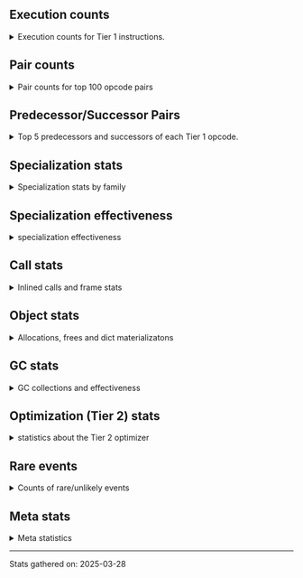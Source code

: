 ## Execution counts

<details>
<summary> Execution counts for Tier 1 instructions. </summary>


The "miss ratio" column shows the percentage of times the instruction
executed that it deoptimized. When this happens, the base unspecialized
instruction is not counted.

<table>
<thead>
<tr>
<th align="left">Name</th>
<th align="right">Base Count</th>
<th align="right">Head Count</th>
<th align="right">Change</th>
</tr>
</thead>
<tbody>
<tr>
<td align="left">POP_JUMP_IF_NONE</td>
<td align="right">804,864</td>
<td align="right">780,288</td>
<td align="right">-3.1%</td>
</tr>
<tr>
<td align="left">LOAD_ATTR</td>
<td align="right">9,270,810</td>
<td align="right">9,184,770</td>
<td align="right">-0.9%</td>
</tr>
<tr>
<td align="left">CALL_FUNCTION_EX</td>
<td align="right">12,653,688</td>
<td align="right">12,543,096</td>
<td align="right">-0.9%</td>
</tr>
<tr>
<td align="left">ENTER_EXECUTOR</td>
<td align="right">16,540,752</td>
<td align="right">16,405,584</td>
<td align="right">-0.8%</td>
</tr>
<tr>
<td align="left">CONTAINS_OP</td>
<td align="right">12,158,870</td>
<td align="right">12,072,830</td>
<td align="right">-0.7%</td>
</tr>
<tr>
<td align="left">LOAD_ATTR_CLASS</td>
<td align="right">7,139,328</td>
<td align="right">7,090,176</td>
<td align="right">-0.7%</td>
</tr>
<tr>
<td align="left">BUILD_MAP</td>
<td align="right">3,569,664</td>
<td align="right">3,545,088</td>
<td align="right">-0.7%</td>
</tr>
<tr>
<td align="left">CALL_METHOD_DESCRIPTOR_FAST</td>
<td align="right">3,569,664</td>
<td align="right">3,545,088</td>
<td align="right">-0.7%</td>
</tr>
<tr>
<td align="left">JUMP_FORWARD</td>
<td align="right">3,569,724</td>
<td align="right">3,545,148</td>
<td align="right">-0.7%</td>
</tr>
<tr>
<td align="left">POP_JUMP_IF_TRUE</td>
<td align="right">29,724,732</td>
<td align="right">29,528,124</td>
<td align="right">-0.7%</td>
</tr>
<tr>
<td align="left">POP_ITER</td>
<td align="right">3,754,224</td>
<td align="right">3,729,648</td>
<td align="right">-0.7%</td>
</tr>
<tr>
<td align="left">RETURN_VALUE</td>
<td align="right">28,585,680</td>
<td align="right">28,401,360</td>
<td align="right">-0.6%</td>
</tr>
<tr>
<td align="left">IS_OP</td>
<td align="right">32,885,820</td>
<td align="right">32,701,500</td>
<td align="right">-0.6%</td>
</tr>
<tr>
<td align="left">FOR_ITER_TUPLE</td>
<td align="right">10,212,168</td>
<td align="right">10,163,016</td>
<td align="right">-0.5%</td>
</tr>
<tr>
<td align="left">LOAD_FAST_LOAD_FAST</td>
<td align="right">33,678,936</td>
<td align="right">33,519,192</td>
<td align="right">-0.5%</td>
</tr>
<tr>
<td align="left">LOAD_GLOBAL_MODULE</td>
<td align="right">91,556,196</td>
<td align="right">91,150,692</td>
<td align="right">-0.4%</td>
</tr>
<tr>
<td align="left">STORE_FAST</td>
<td align="right">44,410,692</td>
<td align="right">44,214,084</td>
<td align="right">-0.4%</td>
</tr>
<tr>
<td align="left">CALL_PY_EXACT_ARGS</td>
<td align="right">17,774,832</td>
<td align="right">17,701,104</td>
<td align="right">-0.4%</td>
</tr>
<tr>
<td align="left">CALL_TYPE_1</td>
<td align="right">6,641,664</td>
<td align="right">6,617,088</td>
<td align="right">-0.4%</td>
</tr>
<tr>
<td align="left">NOP</td>
<td align="right">6,641,724</td>
<td align="right">6,617,148</td>
<td align="right">-0.4%</td>
</tr>
<tr>
<td align="left">LOAD_FAST_AND_CLEAR</td>
<td align="right">6,641,724</td>
<td align="right">6,617,148</td>
<td align="right">-0.4%</td>
</tr>
<tr>
<td align="left">BUILD_LIST</td>
<td align="right">6,641,844</td>
<td align="right">6,617,268</td>
<td align="right">-0.4%</td>
</tr>
<tr>
<td align="left">LIST_APPEND</td>
<td align="right">6,642,444</td>
<td align="right">6,617,868</td>
<td align="right">-0.4%</td>
</tr>
<tr>
<td align="left">GET_ITER</td>
<td align="right">20,048,112</td>
<td align="right">19,974,384</td>
<td align="right">-0.4%</td>
</tr>
<tr>
<td align="left">SWAP</td>
<td align="right">13,467,768</td>
<td align="right">13,418,616</td>
<td align="right">-0.4%</td>
</tr>
<tr>
<td align="left">LOAD_FAST</td>
<td align="right">76,316,784</td>
<td align="right">76,046,448</td>
<td align="right">-0.4%</td>
</tr>
<tr>
<td align="left">CALL_NON_PY_GENERAL</td>
<td align="right">29,332,536</td>
<td align="right">29,234,232</td>
<td align="right">-0.3%</td>
</tr>
<tr>
<td align="left">RESUME_CHECK</td>
<td align="right">24,840,912</td>
<td align="right">24,767,184</td>
<td align="right">-0.3%</td>
</tr>
<tr>
<td align="left">POP_JUMP_IF_FALSE</td>
<td align="right">30,062,652</td>
<td align="right">29,988,924</td>
<td align="right">-0.2%</td>
</tr>
<tr>
<td align="left">LOAD_GLOBAL_BUILTIN</td>
<td align="right">30,431,592</td>
<td align="right">30,357,864</td>
<td align="right">-0.2%</td>
</tr>
<tr>
<td align="left">LOAD_CONST_IMMORTAL</td>
<td align="right">23,538,564</td>
<td align="right">23,513,988</td>
<td align="right">-0.1%</td>
</tr>
<tr>
<td align="left">CALL_BUILTIN_FAST</td>
<td align="right">11,981,100</td>
<td align="right">11,981,100</td>
<td align="right">0.0%</td>
</tr>
<tr>
<td align="left">TO_BOOL_BOOL</td>
<td align="right">11,980,860</td>
<td align="right">11,980,860</td>
<td align="right">0.0%</td>
</tr>
<tr>
<td align="left">POP_TOP</td>
<td align="right">5,775,960</td>
<td align="right">5,775,960</td>
<td align="right">0.0%</td>
</tr>
<tr>
<td align="left">INTERPRETER_EXIT</td>
<td align="right">3,993,900</td>
<td align="right">3,993,900</td>
<td align="right">0.0%</td>
</tr>
<tr>
<td align="left">LOAD_ATTR_CLASS_WITH_METACLASS_CHECK</td>
<td align="right">3,118,080</td>
<td align="right">3,118,080</td>
<td align="right">0.0%</td>
</tr>
<tr>
<td align="left">PUSH_NULL</td>
<td align="right">3,073,320</td>
<td align="right">3,073,320</td>
<td align="right">0.0%</td>
</tr>
<tr>
<td align="left">FOR_ITER</td>
<td align="right">3,073,200</td>
<td align="right">3,073,200</td>
<td align="right">0.0%</td>
</tr>
<tr>
<td align="left">CALL_PY_GENERAL</td>
<td align="right">3,072,060</td>
<td align="right">3,072,060</td>
<td align="right">0.0%</td>
</tr>
<tr>
<td align="left">CHECK_EXC_MATCH</td>
<td align="right">2,764,800</td>
<td align="right">2,764,800</td>
<td align="right">0.0%</td>
</tr>
<tr>
<td align="left">POP_EXCEPT</td>
<td align="right">2,764,800</td>
<td align="right">2,764,800</td>
<td align="right">0.0%</td>
</tr>
<tr>
<td align="left">PUSH_EXC_INFO</td>
<td align="right">2,764,800</td>
<td align="right">2,764,800</td>
<td align="right">0.0%</td>
</tr>
<tr>
<td align="left">RAISE_VARARGS</td>
<td align="right">2,764,800</td>
<td align="right">2,764,800</td>
<td align="right">0.0%</td>
</tr>
<tr>
<td align="left">BINARY_OP</td>
<td align="right">184,420</td>
<td align="right">184,420</td>
<td align="right">0.0%</td>
</tr>
<tr>
<td align="left">FOR_ITER_LIST</td>
<td align="right">122,880</td>
<td align="right">122,880</td>
<td align="right">0.0%</td>
</tr>
<tr>
<td align="left">JUMP_BACKWARD_JIT</td>
<td align="right">62,580</td>
<td align="right">62,580</td>
<td align="right">0.0%</td>
</tr>
<tr>
<td align="left">FOR_ITER_RANGE</td>
<td align="right">61,480</td>
<td align="right">61,480</td>
<td align="right">0.0%</td>
</tr>
<tr>
<td align="left">CALL_ISINSTANCE</td>
<td align="right">61,440</td>
<td align="right">61,440</td>
<td align="right">0.0%</td>
</tr>
<tr>
<td align="left">LOAD_SMALL_INT</td>
<td align="right">600</td>
<td align="right">600</td>
<td align="right">0.0%</td>
</tr>
<tr>
<td align="left">LOAD_GLOBAL</td>
<td align="right">480</td>
<td align="right">480</td>
<td align="right">0.0%</td>
</tr>
<tr>
<td align="left">CALL</td>
<td align="right">260</td>
<td align="right">260</td>
<td align="right">0.0%</td>
</tr>
<tr>
<td align="left">LOAD_ATTR_INSTANCE_VALUE</td>
<td align="right">240</td>
<td align="right">240</td>
<td align="right">0.0%</td>
</tr>
<tr>
<td align="left">LOAD_ATTR_MODULE</td>
<td align="right">240</td>
<td align="right">240</td>
<td align="right">0.0%</td>
</tr>
<tr>
<td align="left">STORE_ATTR_INSTANCE_VALUE</td>
<td align="right">240</td>
<td align="right">240</td>
<td align="right">0.0%</td>
</tr>
<tr>
<td align="left">BUILD_TUPLE</td>
<td align="right">180</td>
<td align="right">180</td>
<td align="right">0.0%</td>
</tr>
<tr>
<td align="left">LOAD_CONST_MORTAL</td>
<td align="right">180</td>
<td align="right">180</td>
<td align="right">0.0%</td>
</tr>
<tr>
<td align="left">LOAD_DEREF</td>
<td align="right">120</td>
<td align="right">120</td>
<td align="right">0.0%</td>
</tr>
<tr>
<td align="left">LOAD_ATTR_METHOD_NO_DICT</td>
<td align="right">120</td>
<td align="right">120</td>
<td align="right">0.0%</td>
</tr>
<tr>
<td align="left">LOAD_ATTR_METHOD_WITH_VALUES</td>
<td align="right">120</td>
<td align="right">120</td>
<td align="right">0.0%</td>
</tr>
<tr>
<td align="left">TO_BOOL</td>
<td align="right">100</td>
<td align="right">100</td>
<td align="right">0.0%</td>
</tr>
<tr>
<td align="left">STORE_ATTR</td>
<td align="right">80</td>
<td align="right">80</td>
<td align="right">0.0%</td>
</tr>
<tr>
<td align="left">MAKE_FUNCTION</td>
<td align="right">60</td>
<td align="right">60</td>
<td align="right">0.0%</td>
</tr>
<tr>
<td align="left">CALL_INTRINSIC_1</td>
<td align="right">60</td>
<td align="right">60</td>
<td align="right">0.0%</td>
</tr>
<tr>
<td align="left">COPY_FREE_VARS</td>
<td align="right">60</td>
<td align="right">60</td>
<td align="right">0.0%</td>
</tr>
<tr>
<td align="left">LIST_EXTEND</td>
<td align="right">60</td>
<td align="right">60</td>
<td align="right">0.0%</td>
</tr>
<tr>
<td align="left">MAKE_CELL</td>
<td align="right">60</td>
<td align="right">60</td>
<td align="right">0.0%</td>
</tr>
<tr>
<td align="left">POP_JUMP_IF_NOT_NONE</td>
<td align="right">60</td>
<td align="right">60</td>
<td align="right">0.0%</td>
</tr>
<tr>
<td align="left">SET_FUNCTION_ATTRIBUTE</td>
<td align="right">60</td>
<td align="right">60</td>
<td align="right">0.0%</td>
</tr>
<tr>
<td align="left">STORE_DEREF</td>
<td align="right">60</td>
<td align="right">60</td>
<td align="right">0.0%</td>
</tr>
<tr>
<td align="left">STORE_FAST_STORE_FAST</td>
<td align="right">60</td>
<td align="right">60</td>
<td align="right">0.0%</td>
</tr>
<tr>
<td align="left">BINARY_OP_SUBSCR_TUPLE_INT</td>
<td align="right">60</td>
<td align="right">60</td>
<td align="right">0.0%</td>
</tr>
<tr>
<td align="left">BINARY_OP_SUBTRACT_FLOAT</td>
<td align="right">60</td>
<td align="right">60</td>
<td align="right">0.0%</td>
</tr>
<tr>
<td align="left">CALL_BUILTIN_CLASS</td>
<td align="right">60</td>
<td align="right">60</td>
<td align="right">0.0%</td>
</tr>
<tr>
<td align="left">CALL_METHOD_DESCRIPTOR_NOARGS</td>
<td align="right">60</td>
<td align="right">60</td>
<td align="right">0.0%</td>
</tr>
<tr>
<td align="left">CALL_METHOD_DESCRIPTOR_O</td>
<td align="right">60</td>
<td align="right">60</td>
<td align="right">0.0%</td>
</tr>
<tr>
<td align="left">UNPACK_SEQUENCE_TWO_TUPLE</td>
<td align="right">60</td>
<td align="right">60</td>
<td align="right">0.0%</td>
</tr>
<tr>
<td align="left">UNPACK_SEQUENCE</td>
<td align="right">20</td>
<td align="right">20</td>
<td align="right">0.0%</td>
</tr>
</tbody>
</table>


</details>

## Pair counts

<details>
<summary> Pair counts for top 100 opcode pairs </summary>


Pairs of specialized operations that deoptimize and are then followed by
the corresponding unspecialized instruction are not counted as pairs.

Not included in comparative output.


</details>

## Predecessor/Successor Pairs

<details>
<summary> Top 5 predecessors and successors of each Tier 1 opcode. </summary>


This does not include the unspecialized instructions that occur after a
specialized instruction deoptimizes.

Not included in comparative output.


</details>

## Specialization stats

<details>
<summary> Specialization stats by family </summary>

### BINARY_OP

<details>
<summary> specialization stats for BINARY_OP family </summary>

<table>
<thead>
<tr>
<th align="left">Kind</th>
<th align="right">Base Count</th>
<th align="right">Base Ratio</th>
<th align="right">Head Count</th>
<th align="right">Head Ratio</th>
<th align="right">Change</th>
</tr>
</thead>
<tbody>
<tr>
<td align="left">
deferred
<details>
<summary>ⓘ</summary>

Lists the number of "deferred" (i.e. not specialized) instructions executed.
</details>
</td>
<td align="right">184,320</td>
<td align="right">99.9%</td>
<td align="right">184,320</td>
<td align="right">99.9%</td>
<td align="right">0.0%</td>
</tr>
<tr>
<td align="left">
hit
<details>
<summary>ⓘ</summary>

Specialized instructions that complete.
</details>
</td>
<td align="right">120</td>
<td align="right">0.1%</td>
<td align="right">120</td>
<td align="right">0.1%</td>
<td align="right">0.0%</td>
</tr>
</tbody>
</table>

<table>
<thead>
<tr>
<th align="left">Success</th>
<th align="right">Base Count</th>
<th align="right">Base Ratio</th>
<th align="right">Head Count</th>
<th align="right">Head Ratio</th>
<th align="right">Change</th>
</tr>
</thead>
<tbody>
<tr>
<td align="left">Success</td>
<td align="right">40</td>
<td align="right">40.0%</td>
<td align="right">40</td>
<td align="right">40.0%</td>
<td align="right">0.0%</td>
</tr>
<tr>
<td align="left">Failure</td>
<td align="right">60</td>
<td align="right">60.0%</td>
<td align="right">60</td>
<td align="right">60.0%</td>
<td align="right">0.0%</td>
</tr>
</tbody>
</table>

<table>
<thead>
<tr>
<th align="left">Failure kind</th>
<th align="right">Base Count</th>
<th align="right">Base Ratio</th>
<th align="right">Head Count</th>
<th align="right">Head Ratio</th>
<th align="right">Change</th>
</tr>
</thead>
<tbody>
<tr>
<td align="left">subscr</td>
<td align="right">60</td>
<td align="right">100.0%</td>
<td align="right">60</td>
<td align="right">100.0%</td>
<td align="right">0.0%</td>
</tr>
</tbody>
</table>


</details>

### CALL

<details>
<summary> specialization stats for CALL family </summary>

<table>
<thead>
<tr>
<th align="left">Kind</th>
<th align="right">Base Count</th>
<th align="right">Base Ratio</th>
<th align="right">Head Count</th>
<th align="right">Head Ratio</th>
<th align="right">Change</th>
</tr>
</thead>
<tbody>
<tr>
<td align="left">
hit
<details>
<summary>ⓘ</summary>

Specialized instructions that complete.
</details>
</td>
<td align="right">55,984,848</td>
<td align="right">100.0%</td>
<td align="right">55,689,936</td>
<td align="right">100.0%</td>
<td align="right">-0.5%</td>
</tr>
</tbody>
</table>

<table>
<thead>
<tr>
<th align="left">Success</th>
<th align="right">Base Count</th>
<th align="right">Base Ratio</th>
<th align="right">Head Count</th>
<th align="right">Head Ratio</th>
<th align="right">Change</th>
</tr>
</thead>
<tbody>
<tr>
<td align="left">Success</td>
<td align="right">260</td>
<td align="right">100.0%</td>
<td align="right">260</td>
<td align="right">100.0%</td>
<td align="right">0.0%</td>
</tr>
<tr>
<td align="left">Failure</td>
<td align="right">0</td>
<td align="right">0.0%</td>
<td align="right">0</td>
<td align="right">0.0%</td>
<td align="right"></td>
</tr>
</tbody>
</table>


</details>

### CONTAINS_OP

<details>
<summary> specialization stats for CONTAINS_OP family </summary>

<table>
<thead>
<tr>
<th align="left">Kind</th>
<th align="right">Base Count</th>
<th align="right">Base Ratio</th>
<th align="right">Head Count</th>
<th align="right">Head Ratio</th>
<th align="right">Change</th>
</tr>
</thead>
<tbody>
<tr>
<td align="left">
deferred
<details>
<summary>ⓘ</summary>

Lists the number of "deferred" (i.e. not specialized) instructions executed.
</details>
</td>
<td align="right">12,155,904</td>
<td align="right">100.0%</td>
<td align="right">12,069,888</td>
<td align="right">100.0%</td>
<td align="right">-0.7%</td>
</tr>
</tbody>
</table>

<table>
<thead>
<tr>
<th align="left">Success</th>
<th align="right">Base Count</th>
<th align="right">Base Ratio</th>
<th align="right">Head Count</th>
<th align="right">Head Ratio</th>
<th align="right">Change</th>
</tr>
</thead>
<tbody>
<tr>
<td align="left">Failure</td>
<td align="right">2,966</td>
<td align="right">100.0%</td>
<td align="right">2,942</td>
<td align="right">100.0%</td>
<td align="right">-0.8%</td>
</tr>
<tr>
<td align="left">Success</td>
<td align="right">0</td>
<td align="right">0.0%</td>
<td align="right">0</td>
<td align="right">0.0%</td>
<td align="right"></td>
</tr>
</tbody>
</table>

<table>
<thead>
<tr>
<th align="left">Failure kind</th>
<th align="right">Base Count</th>
<th align="right">Base Ratio</th>
<th align="right">Head Count</th>
<th align="right">Head Ratio</th>
<th align="right">Change</th>
</tr>
</thead>
<tbody>
<tr>
<td align="left">other</td>
<td align="right">2,226</td>
<td align="right">75.1%</td>
<td align="right">2,202</td>
<td align="right">74.8%</td>
<td align="right">-1.1%</td>
</tr>
<tr>
<td align="left">tuple</td>
<td align="right">740</td>
<td align="right">24.9%</td>
<td align="right">740</td>
<td align="right">25.2%</td>
<td align="right">0.0%</td>
</tr>
</tbody>
</table>


</details>

### FOR_ITER

<details>
<summary> specialization stats for FOR_ITER family </summary>

<table>
<thead>
<tr>
<th align="left">Kind</th>
<th align="right">Base Count</th>
<th align="right">Base Ratio</th>
<th align="right">Head Count</th>
<th align="right">Head Ratio</th>
<th align="right">Change</th>
</tr>
</thead>
<tbody>
<tr>
<td align="left">
hit
<details>
<summary>ⓘ</summary>

Specialized instructions that complete.
</details>
</td>
<td align="right">10,396,528</td>
<td align="right">77.2%</td>
<td align="right">10,347,376</td>
<td align="right">77.1%</td>
<td align="right">-0.5%</td>
</tr>
<tr>
<td align="left">
deferred
<details>
<summary>ⓘ</summary>

Lists the number of "deferred" (i.e. not specialized) instructions executed.
</details>
</td>
<td align="right">3,072,420</td>
<td align="right">22.8%</td>
<td align="right">3,072,420</td>
<td align="right">22.9%</td>
<td align="right">0.0%</td>
</tr>
</tbody>
</table>

<table>
<thead>
<tr>
<th align="left">Success</th>
<th align="right">Base Count</th>
<th align="right">Base Ratio</th>
<th align="right">Head Count</th>
<th align="right">Head Ratio</th>
<th align="right">Change</th>
</tr>
</thead>
<tbody>
<tr>
<td align="left">Success</td>
<td align="right">0</td>
<td align="right">0.0%</td>
<td align="right">0</td>
<td align="right">0.0%</td>
<td align="right"></td>
</tr>
<tr>
<td align="left">Failure</td>
<td align="right">780</td>
<td align="right">100.0%</td>
<td align="right">780</td>
<td align="right">100.0%</td>
<td align="right">0.0%</td>
</tr>
</tbody>
</table>

<table>
<thead>
<tr>
<th align="left">Failure kind</th>
<th align="right">Base Count</th>
<th align="right">Base Ratio</th>
<th align="right">Head Count</th>
<th align="right">Head Ratio</th>
<th align="right">Change</th>
</tr>
</thead>
<tbody>
<tr>
<td align="left">set</td>
<td align="right">760</td>
<td align="right">97.4%</td>
<td align="right">760</td>
<td align="right">97.4%</td>
<td align="right">0.0%</td>
</tr>
<tr>
<td align="left">ascii string</td>
<td align="right">20</td>
<td align="right">2.6%</td>
<td align="right">20</td>
<td align="right">2.6%</td>
<td align="right">0.0%</td>
</tr>
</tbody>
</table>


</details>

### LOAD_ATTR

<details>
<summary> specialization stats for LOAD_ATTR family </summary>

<table>
<thead>
<tr>
<th align="left">Kind</th>
<th align="right">Base Count</th>
<th align="right">Base Ratio</th>
<th align="right">Head Count</th>
<th align="right">Head Ratio</th>
<th align="right">Change</th>
</tr>
</thead>
<tbody>
<tr>
<td align="left">
deferred
<details>
<summary>ⓘ</summary>

Lists the number of "deferred" (i.e. not specialized) instructions executed.
</details>
</td>
<td align="right">9,268,284</td>
<td align="right">47.5%</td>
<td align="right">9,182,268</td>
<td align="right">47.3%</td>
<td align="right">-0.9%</td>
</tr>
<tr>
<td align="left">
hit
<details>
<summary>ⓘ</summary>

Specialized instructions that complete.
</details>
</td>
<td align="right">7,815,888</td>
<td align="right">40.0%</td>
<td align="right">7,766,736</td>
<td align="right">40.0%</td>
<td align="right">-0.6%</td>
</tr>
<tr>
<td align="left">
miss
<details>
<summary>ⓘ</summary>

Specialized instructions that deopt.
</details>
</td>
<td align="right">2,442,240</td>
<td align="right">12.5%</td>
<td align="right">2,442,240</td>
<td align="right">12.6%</td>
<td align="right">0.0%</td>
</tr>
</tbody>
</table>

<table>
<thead>
<tr>
<th align="left">Success</th>
<th align="right">Base Count</th>
<th align="right">Base Ratio</th>
<th align="right">Head Count</th>
<th align="right">Head Ratio</th>
<th align="right">Change</th>
</tr>
</thead>
<tbody>
<tr>
<td align="left">Failure</td>
<td align="right">2,306</td>
<td align="right">4.7%</td>
<td align="right">2,282</td>
<td align="right">4.7%</td>
<td align="right">-1.0%</td>
</tr>
<tr>
<td align="left">Success</td>
<td align="right">46,300</td>
<td align="right">95.3%</td>
<td align="right">46,300</td>
<td align="right">95.3%</td>
<td align="right">0.0%</td>
</tr>
</tbody>
</table>

<table>
<thead>
<tr>
<th align="left">Failure kind</th>
<th align="right">Base Count</th>
<th align="right">Base Ratio</th>
<th align="right">Head Count</th>
<th align="right">Head Ratio</th>
<th align="right">Change</th>
</tr>
</thead>
<tbody>
<tr>
<td align="left">metaclass attribute</td>
<td align="right">2,286</td>
<td align="right">99.1%</td>
<td align="right">2,262</td>
<td align="right">99.1%</td>
<td align="right">-1.0%</td>
</tr>
</tbody>
</table>


</details>

### LOAD_GLOBAL

<details>
<summary> specialization stats for LOAD_GLOBAL family </summary>

<table>
<thead>
<tr>
<th align="left">Kind</th>
<th align="right">Base Count</th>
<th align="right">Base Ratio</th>
<th align="right">Head Count</th>
<th align="right">Head Ratio</th>
<th align="right">Change</th>
</tr>
</thead>
<tbody>
<tr>
<td align="left">
hit
<details>
<summary>ⓘ</summary>

Specialized instructions that complete.
</details>
</td>
<td align="right">121,987,788</td>
<td align="right">100.0%</td>
<td align="right">121,508,556</td>
<td align="right">100.0%</td>
<td align="right">-0.4%</td>
</tr>
</tbody>
</table>

<table>
<thead>
<tr>
<th align="left">Success</th>
<th align="right">Base Count</th>
<th align="right">Base Ratio</th>
<th align="right">Head Count</th>
<th align="right">Head Ratio</th>
<th align="right">Change</th>
</tr>
</thead>
<tbody>
<tr>
<td align="left">Success</td>
<td align="right">480</td>
<td align="right">100.0%</td>
<td align="right">480</td>
<td align="right">100.0%</td>
<td align="right">0.0%</td>
</tr>
<tr>
<td align="left">Failure</td>
<td align="right">0</td>
<td align="right">0.0%</td>
<td align="right">0</td>
<td align="right">0.0%</td>
<td align="right"></td>
</tr>
</tbody>
</table>


</details>

### STORE_ATTR

<details>
<summary> specialization stats for STORE_ATTR family </summary>

<table>
<thead>
<tr>
<th align="left">Kind</th>
<th align="right">Base Count</th>
<th align="right">Base Ratio</th>
<th align="right">Head Count</th>
<th align="right">Head Ratio</th>
<th align="right">Change</th>
</tr>
</thead>
<tbody>
<tr>
<td align="left">
hit
<details>
<summary>ⓘ</summary>

Specialized instructions that complete.
</details>
</td>
<td align="right">240</td>
<td align="right">75.0%</td>
<td align="right">240</td>
<td align="right">75.0%</td>
<td align="right">0.0%</td>
</tr>
</tbody>
</table>

<table>
<thead>
<tr>
<th align="left">Success</th>
<th align="right">Base Count</th>
<th align="right">Base Ratio</th>
<th align="right">Head Count</th>
<th align="right">Head Ratio</th>
<th align="right">Change</th>
</tr>
</thead>
<tbody>
<tr>
<td align="left">Success</td>
<td align="right">80</td>
<td align="right">100.0%</td>
<td align="right">80</td>
<td align="right">100.0%</td>
<td align="right">0.0%</td>
</tr>
<tr>
<td align="left">Failure</td>
<td align="right">0</td>
<td align="right">0.0%</td>
<td align="right">0</td>
<td align="right">0.0%</td>
<td align="right"></td>
</tr>
</tbody>
</table>


</details>

### TO_BOOL

<details>
<summary> specialization stats for TO_BOOL family </summary>

<table>
<thead>
<tr>
<th align="left">Kind</th>
<th align="right">Base Count</th>
<th align="right">Base Ratio</th>
<th align="right">Head Count</th>
<th align="right">Head Ratio</th>
<th align="right">Change</th>
</tr>
</thead>
<tbody>
<tr>
<td align="left">
deferred
<details>
<summary>ⓘ</summary>

Lists the number of "deferred" (i.e. not specialized) instructions executed.
</details>
</td>
<td align="right">60</td>
<td align="right">0.0%</td>
<td align="right">60</td>
<td align="right">0.0%</td>
<td align="right">0.0%</td>
</tr>
<tr>
<td align="left">
hit
<details>
<summary>ⓘ</summary>

Specialized instructions that complete.
</details>
</td>
<td align="right">11,980,860</td>
<td align="right">100.0%</td>
<td align="right">11,980,860</td>
<td align="right">100.0%</td>
<td align="right">0.0%</td>
</tr>
</tbody>
</table>

<table>
<thead>
<tr>
<th align="left">Success</th>
<th align="right">Base Count</th>
<th align="right">Base Ratio</th>
<th align="right">Head Count</th>
<th align="right">Head Ratio</th>
<th align="right">Change</th>
</tr>
</thead>
<tbody>
<tr>
<td align="left">Success</td>
<td align="right">20</td>
<td align="right">50.0%</td>
<td align="right">20</td>
<td align="right">50.0%</td>
<td align="right">0.0%</td>
</tr>
<tr>
<td align="left">Failure</td>
<td align="right">20</td>
<td align="right">50.0%</td>
<td align="right">20</td>
<td align="right">50.0%</td>
<td align="right">0.0%</td>
</tr>
</tbody>
</table>

<table>
<thead>
<tr>
<th align="left">Failure kind</th>
<th align="right">Base Count</th>
<th align="right">Base Ratio</th>
<th align="right">Head Count</th>
<th align="right">Head Ratio</th>
<th align="right">Change</th>
</tr>
</thead>
<tbody>
<tr>
<td align="left">sequence</td>
<td align="right">20</td>
<td align="right">100.0%</td>
<td align="right">20</td>
<td align="right">100.0%</td>
<td align="right">0.0%</td>
</tr>
</tbody>
</table>


</details>

### UNPACK_SEQUENCE

<details>
<summary> specialization stats for UNPACK_SEQUENCE family </summary>

<table>
<thead>
<tr>
<th align="left">Kind</th>
<th align="right">Base Count</th>
<th align="right">Base Ratio</th>
<th align="right">Head Count</th>
<th align="right">Head Ratio</th>
<th align="right">Change</th>
</tr>
</thead>
<tbody>
<tr>
<td align="left">
hit
<details>
<summary>ⓘ</summary>

Specialized instructions that complete.
</details>
</td>
<td align="right">60</td>
<td align="right">75.0%</td>
<td align="right">60</td>
<td align="right">75.0%</td>
<td align="right">0.0%</td>
</tr>
</tbody>
</table>

<table>
<thead>
<tr>
<th align="left">Success</th>
<th align="right">Base Count</th>
<th align="right">Base Ratio</th>
<th align="right">Head Count</th>
<th align="right">Head Ratio</th>
<th align="right">Change</th>
</tr>
</thead>
<tbody>
<tr>
<td align="left">Success</td>
<td align="right">20</td>
<td align="right">100.0%</td>
<td align="right">20</td>
<td align="right">100.0%</td>
<td align="right">0.0%</td>
</tr>
<tr>
<td align="left">Failure</td>
<td align="right">0</td>
<td align="right">0.0%</td>
<td align="right">0</td>
<td align="right">0.0%</td>
<td align="right"></td>
</tr>
</tbody>
</table>


</details>


</details>

## Specialization effectiveness

<details>
<summary> specialization effectiveness </summary>


All entries are execution counts. Should add up to the total number of
Tier 1 instructions executed.

<table>
<thead>
<tr>
<th align="left">Instructions</th>
<th align="right">Base Count</th>
<th align="right">Base Ratio</th>
<th align="right">Head Count</th>
<th align="right">Head Ratio</th>
<th align="right">Change</th>
</tr>
</thead>
<tbody>
<tr>
<td align="left">
Not specialized
<details>
<summary>ⓘ</summary>

Instructions that could be specialized but aren't, e.g. `LOAD_ATTR`, `BINARY_SLICE`.
</details>
</td>
<td align="right">24,688,240</td>
<td align="right">3.5%</td>
<td align="right">24,516,160</td>
<td align="right">3.5%</td>
<td align="right">-0.7%</td>
</tr>
<tr>
<td align="left">
Basic
<details>
<summary>ⓘ</summary>

Instructions that are not and cannot be specialized, e.g. `LOAD_FAST`.
</details>
</td>
<td align="right">400,545,648</td>
<td align="right">57.2%</td>
<td align="right">398,714,736</td>
<td align="right">57.1%</td>
<td align="right">-0.5%</td>
</tr>
<tr>
<td align="left">
Specialized hits
<details>
<summary>ⓘ</summary>

Specialized instructions, e.g. `LOAD_ATTR_MODULE` that complete.
</details>
</td>
<td align="right">273,057,196</td>
<td align="right">39.0%</td>
<td align="right">272,160,172</td>
<td align="right">39.0%</td>
<td align="right">-0.3%</td>
</tr>
<tr>
<td align="left">
Specialized misses
<details>
<summary>ⓘ</summary>

Specialized instructions, e.g. `LOAD_ATTR_MODULE` that deopt.
</details>
</td>
<td align="right">2,442,240</td>
<td align="right">0.3%</td>
<td align="right">2,442,240</td>
<td align="right">0.3%</td>
<td align="right">0.0%</td>
</tr>
</tbody>
</table>

### Deferred by instruction

<details>
<summary> Breakdown of deferred (not specialized) instruction counts by family </summary>

<table>
<thead>
<tr>
<th align="left">Name</th>
<th align="right">Base Count</th>
<th align="right">Base Ratio</th>
<th align="right">Head Count</th>
<th align="right">Head Ratio</th>
<th align="right">Change</th>
</tr>
</thead>
<tbody>
<tr>
<td align="left">LOAD_ATTR</td>
<td align="right">9,268,284</td>
<td align="right">37.6%</td>
<td align="right">9,182,268</td>
<td align="right">37.5%</td>
<td align="right">-0.9%</td>
</tr>
<tr>
<td align="left">CONTAINS_OP</td>
<td align="right">12,155,904</td>
<td align="right">49.3%</td>
<td align="right">12,069,888</td>
<td align="right">49.2%</td>
<td align="right">-0.7%</td>
</tr>
<tr>
<td align="left">FOR_ITER</td>
<td align="right">3,072,420</td>
<td align="right">12.4%</td>
<td align="right">3,072,420</td>
<td align="right">12.5%</td>
<td align="right">0.0%</td>
</tr>
<tr>
<td align="left">BINARY_OP</td>
<td align="right">184,320</td>
<td align="right">0.7%</td>
<td align="right">184,320</td>
<td align="right">0.8%</td>
<td align="right">0.0%</td>
</tr>
<tr>
<td align="left">TO_BOOL</td>
<td align="right">60</td>
<td align="right">0.0%</td>
<td align="right">60</td>
<td align="right">0.0%</td>
<td align="right">0.0%</td>
</tr>
<tr>
<td align="left">BINARY_SLICE</td>
<td align="right">0</td>
<td align="right">0.0%</td>
<td align="right">0</td>
<td align="right">0.0%</td>
<td align="right"></td>
</tr>
<tr>
<td align="left">STORE_SLICE</td>
<td align="right">0</td>
<td align="right">0.0%</td>
<td align="right">0</td>
<td align="right">0.0%</td>
<td align="right"></td>
</tr>
<tr>
<td align="left">CACHE</td>
<td align="right">0</td>
<td align="right">0.0%</td>
<td align="right">0</td>
<td align="right">0.0%</td>
<td align="right"></td>
</tr>
<tr>
<td align="left">CALL_FUNCTION_EX</td>
<td align="right">0</td>
<td align="right">0.0%</td>
<td align="right">0</td>
<td align="right">0.0%</td>
<td align="right"></td>
</tr>
<tr>
<td align="left">CHECK_EXC_MATCH</td>
<td align="right">0</td>
<td align="right">0.0%</td>
<td align="right">0</td>
<td align="right">0.0%</td>
<td align="right"></td>
</tr>
</tbody>
</table>


</details>

### Misses by instruction

<details>
<summary> Breakdown of misses (specialized deopts) instruction counts by family </summary>

<table>
<thead>
<tr>
<th align="left">Name</th>
<th align="right">Base Count</th>
<th align="right">Base Ratio</th>
<th align="right">Head Count</th>
<th align="right">Head Ratio</th>
<th align="right">Change</th>
</tr>
</thead>
<tbody>
<tr>
<td align="left">LOAD_ATTR_CLASS_WITH_METACLASS_CHECK</td>
<td align="right">2,442,240</td>
<td align="right">100.0%</td>
<td align="right">2,442,240</td>
<td align="right">100.0%</td>
<td align="right">0.0%</td>
</tr>
<tr>
<td align="left">CACHE</td>
<td align="right">0</td>
<td align="right">0.0%</td>
<td align="right">0</td>
<td align="right">0.0%</td>
<td align="right"></td>
</tr>
<tr>
<td align="left">CALL_FUNCTION_EX</td>
<td align="right">0</td>
<td align="right">0.0%</td>
<td align="right">0</td>
<td align="right">0.0%</td>
<td align="right"></td>
</tr>
<tr>
<td align="left">CHECK_EXC_MATCH</td>
<td align="right">0</td>
<td align="right">0.0%</td>
<td align="right">0</td>
<td align="right">0.0%</td>
<td align="right"></td>
</tr>
<tr>
<td align="left">GET_ITER</td>
<td align="right">0</td>
<td align="right">0.0%</td>
<td align="right">0</td>
<td align="right">0.0%</td>
<td align="right"></td>
</tr>
<tr>
<td align="left">INTERPRETER_EXIT</td>
<td align="right">0</td>
<td align="right">0.0%</td>
<td align="right">0</td>
<td align="right">0.0%</td>
<td align="right"></td>
</tr>
<tr>
<td align="left">MAKE_FUNCTION</td>
<td align="right">0</td>
<td align="right">0.0%</td>
<td align="right">0</td>
<td align="right">0.0%</td>
<td align="right"></td>
</tr>
<tr>
<td align="left">NOP</td>
<td align="right">0</td>
<td align="right">0.0%</td>
<td align="right">0</td>
<td align="right">0.0%</td>
<td align="right"></td>
</tr>
<tr>
<td align="left">POP_EXCEPT</td>
<td align="right">0</td>
<td align="right">0.0%</td>
<td align="right">0</td>
<td align="right">0.0%</td>
<td align="right"></td>
</tr>
<tr>
<td align="left">POP_ITER</td>
<td align="right">0</td>
<td align="right">0.0%</td>
<td align="right">0</td>
<td align="right">0.0%</td>
<td align="right"></td>
</tr>
</tbody>
</table>


</details>


</details>

## Call stats

<details>
<summary> Inlined calls and frame stats </summary>


This shows what fraction of calls to Python functions are inlined (i.e.
not having a call at the C level) and for those that are not, where the
call comes from.  The various categories overlap.

Also includes the count of frame objects created.

<table>
<thead>
<tr>
<th align="left"></th>
<th align="right">Base Count</th>
<th align="right">Base Ratio</th>
<th align="right">Head Count</th>
<th align="right">Head Ratio</th>
<th align="right">Change</th>
</tr>
</thead>
<tbody>
<tr>
<td align="left">Calls to Python functions inlined</td>
<td align="right">27,356,520</td>
<td align="right">87.3%</td>
<td align="right">27,172,200</td>
<td align="right">87.2%</td>
<td align="right">-0.7%</td>
</tr>
<tr>
<td align="left">Frames pushed</td>
<td align="right">31,350,480</td>
<td align="right">100.0%</td>
<td align="right">31,166,160</td>
<td align="right">100.0%</td>
<td align="right">-0.6%</td>
</tr>
<tr>
<td align="left">Calls to PyEval_EvalDefault</td>
<td align="right">3,993,960</td>
<td align="right">12.7%</td>
<td align="right">3,993,960</td>
<td align="right">12.8%</td>
<td align="right">0.0%</td>
</tr>
<tr>
<td align="left">Calls via PyEval_EvalFrame (total)</td>
<td align="right">3,993,960</td>
<td align="right">12.7%</td>
<td align="right">3,993,960</td>
<td align="right">12.8%</td>
<td align="right">0.0%</td>
</tr>
<tr>
<td align="left">Calls via PyEval_EvalFrame (vector)</td>
<td align="right">3,993,960</td>
<td align="right">12.7%</td>
<td align="right">3,993,960</td>
<td align="right">12.8%</td>
<td align="right">0.0%</td>
</tr>
<tr>
<td align="left">Calls via PyEval_EvalFrame (generator)</td>
<td align="right">0</td>
<td align="right">0.0%</td>
<td align="right">0</td>
<td align="right">0.0%</td>
<td align="right"></td>
</tr>
<tr>
<td align="left">Calls via PyEval_EvalFrame (legacy)</td>
<td align="right">0</td>
<td align="right">0.0%</td>
<td align="right">0</td>
<td align="right">0.0%</td>
<td align="right"></td>
</tr>
<tr>
<td align="left">Calls via PyEval_EvalFrame (function vectorcall)</td>
<td align="right">3,993,960</td>
<td align="right">12.7%</td>
<td align="right">3,993,960</td>
<td align="right">12.8%</td>
<td align="right">0.0%</td>
</tr>
<tr>
<td align="left">Calls via PyEval_EvalFrame (build class)</td>
<td align="right">0</td>
<td align="right">0.0%</td>
<td align="right">0</td>
<td align="right">0.0%</td>
<td align="right"></td>
</tr>
<tr>
<td align="left">Calls via PyEval_EvalFrame (slot)</td>
<td align="right">0</td>
<td align="right">0.0%</td>
<td align="right">0</td>
<td align="right">0.0%</td>
<td align="right"></td>
</tr>
<tr>
<td align="left">Calls via PyEval_EvalFrame (function ex)</td>
<td align="right">60</td>
<td align="right">0.0%</td>
<td align="right">60</td>
<td align="right">0.0%</td>
<td align="right">0.0%</td>
</tr>
<tr>
<td align="left">Calls via PyEval_EvalFrame (api)</td>
<td align="right">0</td>
<td align="right">0.0%</td>
<td align="right">0</td>
<td align="right">0.0%</td>
<td align="right"></td>
</tr>
<tr>
<td align="left">Calls via PyEval_EvalFrame (method)</td>
<td align="right">0</td>
<td align="right">0.0%</td>
<td align="right">0</td>
<td align="right">0.0%</td>
<td align="right"></td>
</tr>
<tr>
<td align="left">Frame objects created</td>
<td align="right">5,529,600</td>
<td align="right">17.6%</td>
<td align="right">5,529,600</td>
<td align="right">17.7%</td>
<td align="right">0.0%</td>
</tr>
</tbody>
</table>


</details>

## Object stats

<details>
<summary> Allocations, frees and dict materializatons </summary>


Below, "allocations" means "allocations that are not from a freelist".
Total allocations = "Allocations from freelist" + "Allocations".

"Inline values" is the number of values arrays inlined into objects.

The cache hit/miss numbers are for the MRO cache, split into dunder and
other names.

<table>
<thead>
<tr>
<th align="left"></th>
<th align="right">Base Count</th>
<th align="right">Base Ratio</th>
<th align="right">Head Count</th>
<th align="right">Head Ratio</th>
<th align="right">Change</th>
</tr>
</thead>
<tbody>
<tr>
<td align="left">Frees to freelist</td>
<td align="right">111,039,440</td>
<td align="right"></td>
<td align="right">110,179,280</td>
<td align="right"></td>
<td align="right">-0.8%</td>
</tr>
<tr>
<td align="left">Allocations from freelist</td>
<td align="right">111,039,540</td>
<td align="right">80.9%</td>
<td align="right">110,179,380</td>
<td align="right">80.9%</td>
<td align="right">-0.8%</td>
</tr>
<tr>
<td align="left">Mortal increfs</td>
<td align="right">352,113,911</td>
<td align="right">44.0%</td>
<td align="right">349,496,546</td>
<td align="right">43.9%</td>
<td align="right">-0.7%</td>
</tr>
<tr>
<td align="left">Mortal decrefs</td>
<td align="right">403,883,259</td>
<td align="right">43.8%</td>
<td align="right">401,253,601</td>
<td align="right">43.7%</td>
<td align="right">-0.7%</td>
</tr>
<tr>
<td align="left">Immortal decrefs</td>
<td align="right">129,983,541</td>
<td align="right">14.1%</td>
<td align="right">129,197,119</td>
<td align="right">14.1%</td>
<td align="right">-0.6%</td>
</tr>
<tr>
<td align="left">Immortal increfs</td>
<td align="right">140,260,553</td>
<td align="right">17.5%</td>
<td align="right">139,510,985</td>
<td align="right">17.5%</td>
<td align="right">-0.5%</td>
</tr>
<tr>
<td align="left">Interpreter mortal decrefs</td>
<td align="right">386,018,996</td>
<td align="right">41.8%</td>
<td align="right">384,016,052</td>
<td align="right">41.9%</td>
<td align="right">-0.5%</td>
</tr>
<tr>
<td align="left">Frees</td>
<td align="right">38,819,870</td>
<td align="right"></td>
<td align="right">38,623,266</td>
<td align="right"></td>
<td align="right">-0.5%</td>
</tr>
<tr>
<td align="left">Method cache dunder hits</td>
<td align="right">25,705,908</td>
<td align="right"></td>
<td align="right">25,595,287</td>
<td align="right"></td>
<td align="right">-0.4%</td>
</tr>
<tr>
<td align="left">Interpreter mortal increfs</td>
<td align="right">300,583,724</td>
<td align="right">37.6%</td>
<td align="right">299,514,668</td>
<td align="right">37.7%</td>
<td align="right">-0.4%</td>
</tr>
<tr>
<td align="left">Allocations to 512 bytes</td>
<td align="right">26,166,244</td>
<td align="right">19.1%</td>
<td align="right">26,080,228</td>
<td align="right">19.1%</td>
<td align="right">-0.3%</td>
</tr>
<tr>
<td align="left">Allocations</td>
<td align="right">26,166,264</td>
<td align="right">19.1%</td>
<td align="right">26,080,248</td>
<td align="right">19.1%</td>
<td align="right">-0.3%</td>
</tr>
<tr>
<td align="left">Method cache collisions</td>
<td align="right">12,655</td>
<td align="right"></td>
<td align="right">12,667</td>
<td align="right"></td>
<td align="right">0.1%</td>
</tr>
<tr>
<td align="left">Method cache dunder misses</td>
<td align="right">6,366</td>
<td align="right"></td>
<td align="right">6,371</td>
<td align="right"></td>
<td align="right">0.1%</td>
</tr>
<tr>
<td align="left">Method cache misses</td>
<td align="right">6,363</td>
<td align="right"></td>
<td align="right">6,362</td>
<td align="right"></td>
<td align="right">-0.0%</td>
</tr>
<tr>
<td align="left">Method cache hits</td>
<td align="right">23,955,837</td>
<td align="right"></td>
<td align="right">23,955,838</td>
<td align="right"></td>
<td align="right">0.0%</td>
</tr>
<tr>
<td align="left">Allocations to 4 kbytes</td>
<td align="right">20</td>
<td align="right">0.0%</td>
<td align="right">20</td>
<td align="right">0.0%</td>
<td align="right">0.0%</td>
</tr>
<tr>
<td align="left">Allocations over 4 kbytes</td>
<td align="right">0</td>
<td align="right">0.0%</td>
<td align="right">0</td>
<td align="right">0.0%</td>
<td align="right"></td>
</tr>
<tr>
<td align="left">Inline values</td>
<td align="right">780</td>
<td align="right"></td>
<td align="right">780</td>
<td align="right"></td>
<td align="right">0.0%</td>
</tr>
<tr>
<td align="left">Interpreter immortal increfs</td>
<td align="right">6,759,060</td>
<td align="right">0.8%</td>
<td align="right">6,759,060</td>
<td align="right">0.8%</td>
<td align="right">0.0%</td>
</tr>
<tr>
<td align="left">Interpreter immortal decrefs</td>
<td align="right">2,764,800</td>
<td align="right">0.3%</td>
<td align="right">2,764,800</td>
<td align="right">0.3%</td>
<td align="right">0.0%</td>
</tr>
<tr>
<td align="left">Materialize dict (on request)</td>
<td align="right">780</td>
<td align="right">100.0%</td>
<td align="right">780</td>
<td align="right">100.0%</td>
<td align="right">0.0%</td>
</tr>
<tr>
<td align="left">Materialize dict (new key)</td>
<td align="right">0</td>
<td align="right">0.0%</td>
<td align="right">0</td>
<td align="right">0.0%</td>
<td align="right"></td>
</tr>
<tr>
<td align="left">Materialize dict (too big)</td>
<td align="right">0</td>
<td align="right">0.0%</td>
<td align="right">0</td>
<td align="right">0.0%</td>
<td align="right"></td>
</tr>
<tr>
<td align="left">Materialize dict (str subclass)</td>
<td align="right">0</td>
<td align="right">0.0%</td>
<td align="right">0</td>
<td align="right">0.0%</td>
<td align="right"></td>
</tr>
</tbody>
</table>


</details>

## GC stats

<details>
<summary> GC collections and effectiveness </summary>


Collected/visits gives some measure of efficiency.

<table>
<thead>
<tr>
<th align="right">Generation</th>
<th align="right">Base Collections</th>
<th align="right">Base Objects collected</th>
<th align="right">Base Object visits</th>
<th align="right">Base Reachable from roots</th>
<th align="right">Base Not reachable from roots</th>
<th align="right">Head Collections</th>
<th align="right">Head Objects collected</th>
<th align="right">Head Object visits</th>
<th align="right">Head Reachable from roots</th>
<th align="right">Head Not reachable from roots</th>
</tr>
</thead>
<tbody>
<tr>
<td align="right">0</td>
<td align="right">0</td>
<td align="right">0</td>
<td align="right">0</td>
<td align="right">0</td>
<td align="right">0</td>
<td align="right">0</td>
<td align="right">0</td>
<td align="right">0</td>
<td align="right">0</td>
<td align="right">0</td>
</tr>
<tr>
<td align="right">1</td>
<td align="right">0</td>
<td align="right">0</td>
<td align="right">0</td>
<td align="right">0</td>
<td align="right">0</td>
<td align="right">0</td>
<td align="right">0</td>
<td align="right">0</td>
<td align="right">0</td>
<td align="right">0</td>
</tr>
<tr>
<td align="right">2</td>
<td align="right">0</td>
<td align="right">0</td>
<td align="right">0</td>
<td align="right">0</td>
<td align="right">0</td>
<td align="right">0</td>
<td align="right">0</td>
<td align="right">0</td>
<td align="right">0</td>
<td align="right">0</td>
</tr>
</tbody>
</table>


</details>

## Optimization (Tier 2) stats

<details>
<summary> statistics about the Tier 2 optimizer </summary>

<table>
<thead>
<tr>
<th align="left"></th>
<th align="right">Base Count</th>
<th align="right">Base Ratio</th>
<th align="right">Head Count</th>
<th align="right">Head Ratio</th>
<th align="right">Change</th>
</tr>
</thead>
<tbody>
<tr>
<td align="left">
Uops executed
<details>
<summary>ⓘ</summary>

The total number of uops (micro-operations) that were executed
</details>
</td>
<td align="right">1,133,801,632</td>
<td align="right">3,155.3%</td>
<td align="right">1,122,054,304</td>
<td align="right">3,151.7%</td>
<td align="right">-1.0%</td>
</tr>
<tr>
<td align="left">
Traces executed
<details>
<summary>ⓘ</summary>

The number of traces that were executed
</details>
</td>
<td align="right">35,933,204</td>
<td align="right"></td>
<td align="right">35,601,428</td>
<td align="right"></td>
<td align="right">-0.9%</td>
</tr>
<tr>
<td align="left">
Trace stack underflow
<details>
<summary>ⓘ</summary>

A potential trace is abandoned because it pops more frames than it pushes.
</details>
</td>
<td align="right">902</td>
<td align="right">22.5%</td>
<td align="right">894</td>
<td align="right">22.5%</td>
<td align="right">-0.9%</td>
</tr>
<tr>
<td align="left">
Optimization attempts
<details>
<summary>ⓘ</summary>

The number of times a potential trace is identified.  Specifically, this occurs in the JUMP BACKWARD instruction when the counter reaches a threshold.
</details>
</td>
<td align="right">4,008</td>
<td align="right"></td>
<td align="right">3,976</td>
<td align="right"></td>
<td align="right">-0.8%</td>
</tr>
<tr>
<td align="left">
Trace too short
<details>
<summary>ⓘ</summary>

A potential trace is abandoned because it it too short.
</details>
</td>
<td align="right">3,086</td>
<td align="right">77.0%</td>
<td align="right">3,062</td>
<td align="right">77.0%</td>
<td align="right">-0.8%</td>
</tr>
<tr>
<td align="left">
Traces created
<details>
<summary>ⓘ</summary>

The number of traces that were successfully created.
</details>
</td>
<td align="right">20</td>
<td align="right">0.5%</td>
<td align="right">20</td>
<td align="right">0.5%</td>
<td align="right">0.0%</td>
</tr>
<tr>
<td align="left">
Trace stack overflow
<details>
<summary>ⓘ</summary>

A trace is truncated because it would require more than 5 stack frames.
</details>
</td>
<td align="right">0</td>
<td align="right">0.0%</td>
<td align="right">0</td>
<td align="right">0.0%</td>
<td align="right"></td>
</tr>
<tr>
<td align="left">
Trace too long
<details>
<summary>ⓘ</summary>

A trace is truncated because it is longer than the instruction buffer.
</details>
</td>
<td align="right">0</td>
<td align="right">0.0%</td>
<td align="right">0</td>
<td align="right">0.0%</td>
<td align="right"></td>
</tr>
<tr>
<td align="left">
Inner loop found
<details>
<summary>ⓘ</summary>

A trace is truncated because it has an inner loop
</details>
</td>
<td align="right">0</td>
<td align="right">0.0%</td>
<td align="right">0</td>
<td align="right">0.0%</td>
<td align="right"></td>
</tr>
<tr>
<td align="left">
Recursive call
<details>
<summary>ⓘ</summary>

A trace is truncated because it has a recursive call.
</details>
</td>
<td align="right">0</td>
<td align="right">0.0%</td>
<td align="right">0</td>
<td align="right">0.0%</td>
<td align="right"></td>
</tr>
<tr>
<td align="left">
Low confidence
<details>
<summary>ⓘ</summary>

A trace is abandoned because the likelihood of the jump to top being taken is too low.
</details>
</td>
<td align="right">0</td>
<td align="right">0.0%</td>
<td align="right">0</td>
<td align="right">0.0%</td>
<td align="right"></td>
</tr>
<tr>
<td align="left">
Unknown callee
<details>
<summary>ⓘ</summary>

A trace is abandoned because the target of a call is unknown.
</details>
</td>
<td align="right">0</td>
<td align="right">0.0%</td>
<td align="right">0</td>
<td align="right">0.0%</td>
<td align="right"></td>
</tr>
<tr>
<td align="left">
Executors invalidated
<details>
<summary>ⓘ</summary>

The number of executors that were invalidated due to watched dictionary changes.
</details>
</td>
<td align="right">0</td>
<td align="right">0.0%</td>
<td align="right">0</td>
<td align="right">0.0%</td>
<td align="right"></td>
</tr>
</tbody>
</table>

<table>
<thead>
<tr>
<th align="left"></th>
<th align="right">Base Count</th>
<th align="right">Base Ratio</th>
<th align="right">Head Count</th>
<th align="right">Head Ratio</th>
<th align="right">Change</th>
</tr>
</thead>
<tbody>
<tr>
<td align="left">
Optimizer attempts
<details>
<summary>ⓘ</summary>

The number of times the trace optimizer (_Py_uop_analyze_and_optimize) was run.
</details>
</td>
<td align="right">20</td>
<td align="right"></td>
<td align="right">20</td>
<td align="right"></td>
<td align="right">0.0%</td>
</tr>
<tr>
<td align="left">
Optimizer successes
<details>
<summary>ⓘ</summary>

The number of traces that were successfully optimized.
</details>
</td>
<td align="right">20</td>
<td align="right">100.0%</td>
<td align="right">20</td>
<td align="right">100.0%</td>
<td align="right">0.0%</td>
</tr>
<tr>
<td align="left">
Optimizer no memory
<details>
<summary>ⓘ</summary>

The number of optimizations that failed due to no memory.
</details>
</td>
<td align="right">0</td>
<td align="right">0.0%</td>
<td align="right">0</td>
<td align="right">0.0%</td>
<td align="right"></td>
</tr>
<tr>
<td align="left">
Remove globals builtins changed
<details>
<summary>ⓘ</summary>

The builtins changed during optimization
</details>
</td>
<td align="right">0</td>
<td align="right">0.0%</td>
<td align="right">0</td>
<td align="right">0.0%</td>
<td align="right"></td>
</tr>
<tr>
<td align="left">
Remove globals incorrect keys
<details>
<summary>ⓘ</summary>

The keys in the globals dictionary aren't what was expected
</details>
</td>
<td align="right">0</td>
<td align="right">0.0%</td>
<td align="right">0</td>
<td align="right">0.0%</td>
<td align="right"></td>
</tr>
</tbody>
</table>

### JIT memory stats

<details>
<summary> JIT memory stats </summary>

<table>
<thead>
<tr>
<th align="left"></th>
<th align="right">Base Size (bytes)</th>
<th align="right">Base Ratio</th>
<th align="right">Head Size (bytes)</th>
<th align="right">Head Ratio</th>
<th align="right">Change</th>
</tr>
</thead>
<tbody>
<tr>
<td align="left">
Total memory size
<details>
<summary>ⓘ</summary>

The total size of the memory allocated for the JIT traces
</details>
</td>
<td align="right">245,760</td>
<td align="right"></td>
<td align="right">245,760</td>
<td align="right"></td>
<td align="right">0.0%</td>
</tr>
<tr>
<td align="left">
Code size
<details>
<summary>ⓘ</summary>

The size of the memory allocated for the code of the JIT traces
</details>
</td>
<td align="right">218,440</td>
<td align="right">88.9%</td>
<td align="right">218,440</td>
<td align="right">88.9%</td>
<td align="right">0.0%</td>
</tr>
<tr>
<td align="left">
Trampoline size
<details>
<summary>ⓘ</summary>

The size of the memory allocated for the trampolines of the JIT traces
</details>
</td>
<td align="right">0</td>
<td align="right">0.0%</td>
<td align="right">0</td>
<td align="right">0.0%</td>
<td align="right"></td>
</tr>
<tr>
<td align="left">
Data size
<details>
<summary>ⓘ</summary>

The size of the memory allocated for the data of the JIT traces
</details>
</td>
<td align="right">5,920</td>
<td align="right">2.4%</td>
<td align="right">5,920</td>
<td align="right">2.4%</td>
<td align="right">0.0%</td>
</tr>
<tr>
<td align="left">
Padding size
<details>
<summary>ⓘ</summary>

The size of the memory allocated for the padding of the JIT traces
</details>
</td>
<td align="right">21,400</td>
<td align="right">8.7%</td>
<td align="right">21,400</td>
<td align="right">8.7%</td>
<td align="right">0.0%</td>
</tr>
<tr>
<td align="left">
Freed memory size
<details>
<summary>ⓘ</summary>

The size of the memory freed from the JIT traces
</details>
</td>
<td align="right">245,760</td>
<td align="right">100.0%</td>
<td align="right">245,760</td>
<td align="right">100.0%</td>
<td align="right">0.0%</td>
</tr>
</tbody>
</table>


</details>

### JIT trace total memory histogram

<details>
<summary> JIT trace total memory histogram </summary>

<table>
<thead>
<tr>
<th align="left">Size (bytes)</th>
<th align="left">Base Count</th>
<th align="right">Base Ratio</th>
<th align="left">Head Count</th>
<th align="right">Head Ratio</th>
<th align="right">Change</th>
</tr>
</thead>
<tbody>
<tr>
<td align="left"><= 16,384</td>
<td align="left">20</td>
<td align="right">100.0%</td>
<td align="left">20</td>
<td align="right">100.0%</td>
<td align="right">0.0%</td>
</tr>
</tbody>
</table>


</details>

### Trace length histogram

<details>
<summary> trace length histogram </summary>

<table>
<thead>
<tr>
<th align="left">Range</th>
<th align="right">Base Count</th>
<th align="right">Base Ratio</th>
<th align="right">Head Count</th>
<th align="right">Head Ratio</th>
<th align="right">Change</th>
</tr>
</thead>
<tbody>
<tr>
<td align="left"><= 64</td>
<td align="right">20</td>
<td align="right">100.0%</td>
<td align="right">20</td>
<td align="right">100.0%</td>
<td align="right">0.0%</td>
</tr>
</tbody>
</table>


</details>

### Optimized trace length histogram

<details>
<summary> optimized trace length histogram </summary>

<table>
<thead>
<tr>
<th align="left">Range</th>
<th align="right">Base Count</th>
<th align="right">Base Ratio</th>
<th align="right">Head Count</th>
<th align="right">Head Ratio</th>
<th align="right">Change</th>
</tr>
</thead>
<tbody>
<tr>
<td align="left"><= 64</td>
<td align="right">20</td>
<td align="right">100.0%</td>
<td align="right">20</td>
<td align="right">100.0%</td>
<td align="right">0.0%</td>
</tr>
</tbody>
</table>


</details>

### Trace run length histogram

<details>
<summary> trace run length histogram </summary>


</details>

### Uop execution stats

<details>
<summary> uop execution stats </summary>

<table>
<thead>
<tr>
<th align="left">Name</th>
<th align="right">Base Count</th>
<th align="right">Head Count</th>
<th align="right">Change</th>
</tr>
</thead>
<tbody>
<tr>
<td align="left">_LOAD_FAST_4</td>
<td align="right">995,328</td>
<td align="right">946,176</td>
<td align="right">-4.9%</td>
</tr>
<tr>
<td align="left">_STORE_FAST_3</td>
<td align="right">995,328</td>
<td align="right">946,176</td>
<td align="right">-4.9%</td>
</tr>
<tr>
<td align="left">_CHECK_FUNCTION_VERSION</td>
<td align="right">497,664</td>
<td align="right">473,088</td>
<td align="right">-4.9%</td>
</tr>
<tr>
<td align="left">_CONTAINS_OP</td>
<td align="right">497,664</td>
<td align="right">473,088</td>
<td align="right">-4.9%</td>
</tr>
<tr>
<td align="left">_GUARD_IS_TRUE_POP</td>
<td align="right">497,664</td>
<td align="right">473,088</td>
<td align="right">-4.9%</td>
</tr>
<tr>
<td align="left">_LOAD_FAST_5</td>
<td align="right">497,664</td>
<td align="right">473,088</td>
<td align="right">-4.9%</td>
</tr>
<tr>
<td align="left">_PY_FRAME_GENERAL</td>
<td align="right">497,664</td>
<td align="right">473,088</td>
<td align="right">-4.9%</td>
</tr>
<tr>
<td align="left">_STORE_FAST_4</td>
<td align="right">497,664</td>
<td align="right">473,088</td>
<td align="right">-4.9%</td>
</tr>
<tr>
<td align="left">_STORE_FAST_5</td>
<td align="right">497,664</td>
<td align="right">473,088</td>
<td align="right">-4.9%</td>
</tr>
<tr>
<td align="left">_LOAD_FAST_3</td>
<td align="right">743,424</td>
<td align="right">718,848</td>
<td align="right">-3.3%</td>
</tr>
<tr>
<td align="left">_FOR_ITER_TIER_TWO</td>
<td align="right">804,864</td>
<td align="right">780,288</td>
<td align="right">-3.1%</td>
</tr>
<tr>
<td align="left">_RESUME_CHECK</td>
<td align="right">6,509,568</td>
<td align="right">6,398,976</td>
<td align="right">-1.7%</td>
</tr>
<tr>
<td align="left">_LOAD_FAST_0</td>
<td align="right">6,509,568</td>
<td align="right">6,398,976</td>
<td align="right">-1.7%</td>
</tr>
<tr>
<td align="left">_PUSH_FRAME</td>
<td align="right">6,509,568</td>
<td align="right">6,398,976</td>
<td align="right">-1.7%</td>
</tr>
<tr>
<td align="left">_SAVE_RETURN_OFFSET</td>
<td align="right">6,509,568</td>
<td align="right">6,398,976</td>
<td align="right">-1.7%</td>
</tr>
<tr>
<td align="left">_BUILD_LIST</td>
<td align="right">6,011,904</td>
<td align="right">5,925,888</td>
<td align="right">-1.4%</td>
</tr>
<tr>
<td align="left">_LOAD_FAST_AND_CLEAR</td>
<td align="right">6,011,904</td>
<td align="right">5,925,888</td>
<td align="right">-1.4%</td>
</tr>
<tr>
<td align="left">_CALL_TYPE_1</td>
<td align="right">6,011,904</td>
<td align="right">5,925,888</td>
<td align="right">-1.4%</td>
</tr>
<tr>
<td align="left">_CHECK_FUNCTION_VERSION_INLINE</td>
<td align="right">6,011,904</td>
<td align="right">5,925,888</td>
<td align="right">-1.4%</td>
</tr>
<tr>
<td align="left">_CHECK_STACK_SPACE_OPERAND</td>
<td align="right">6,011,904</td>
<td align="right">5,925,888</td>
<td align="right">-1.4%</td>
</tr>
<tr>
<td align="left">_INIT_CALL_PY_EXACT_ARGS_1</td>
<td align="right">6,011,904</td>
<td align="right">5,925,888</td>
<td align="right">-1.4%</td>
</tr>
<tr>
<td align="left">_LOAD_FAST_2</td>
<td align="right">6,011,904</td>
<td align="right">5,925,888</td>
<td align="right">-1.4%</td>
</tr>
<tr>
<td align="left">_GET_ITER</td>
<td align="right">12,269,568</td>
<td align="right">12,097,536</td>
<td align="right">-1.4%</td>
</tr>
<tr>
<td align="left">_LOAD_CONST_INLINE</td>
<td align="right">22,963,200</td>
<td align="right">22,656,000</td>
<td align="right">-1.3%</td>
</tr>
<tr>
<td align="left">_SWAP</td>
<td align="right">24,677,376</td>
<td align="right">24,394,752</td>
<td align="right">-1.1%</td>
</tr>
<tr>
<td align="left">_CALL_NON_PY_GENERAL</td>
<td align="right">31,699,968</td>
<td align="right">31,343,616</td>
<td align="right">-1.1%</td>
</tr>
<tr>
<td align="left">_CHECK_IS_NOT_PY_CALLABLE</td>
<td align="right">31,699,968</td>
<td align="right">31,343,616</td>
<td align="right">-1.1%</td>
</tr>
<tr>
<td align="left">_LOAD_CONST_INLINE_BORROW</td>
<td align="right">31,699,968</td>
<td align="right">31,343,616</td>
<td align="right">-1.1%</td>
</tr>
<tr>
<td align="left">_PUSH_NULL</td>
<td align="right">66,819,072</td>
<td align="right">66,069,504</td>
<td align="right">-1.1%</td>
</tr>
<tr>
<td align="left">_STORE_FAST_2</td>
<td align="right">5,514,240</td>
<td align="right">5,452,800</td>
<td align="right">-1.1%</td>
</tr>
<tr>
<td align="left">_CHECK_VALIDITY_AND_SET_IP</td>
<td align="right">22,548,480</td>
<td align="right">22,302,720</td>
<td align="right">-1.1%</td>
</tr>
<tr>
<td align="left">_LOAD_FAST_1</td>
<td align="right">25,688,064</td>
<td align="right">25,417,728</td>
<td align="right">-1.1%</td>
</tr>
<tr>
<td align="left">_SET_IP</td>
<td align="right">145,099,796</td>
<td align="right">143,588,372</td>
<td align="right">-1.0%</td>
</tr>
<tr>
<td align="left">_CHECK_VALIDITY</td>
<td align="right">138,412,052</td>
<td align="right">136,986,644</td>
<td align="right">-1.0%</td>
</tr>
<tr>
<td align="left">_ITER_NEXT_TUPLE</td>
<td align="right">30,704,640</td>
<td align="right">30,397,440</td>
<td align="right">-1.0%</td>
</tr>
<tr>
<td align="left">_LIST_APPEND</td>
<td align="right">25,190,400</td>
<td align="right">24,944,640</td>
<td align="right">-1.0%</td>
</tr>
<tr>
<td align="left">_CHECK_PERIODIC</td>
<td align="right">77,537,300</td>
<td align="right">76,800,020</td>
<td align="right">-1.0%</td>
</tr>
<tr>
<td align="left">_GUARD_NOT_EXHAUSTED_TUPLE</td>
<td align="right">46,743,552</td>
<td align="right">46,301,184</td>
<td align="right">-0.9%</td>
</tr>
<tr>
<td align="left">_ITER_CHECK_TUPLE</td>
<td align="right">46,743,552</td>
<td align="right">46,301,184</td>
<td align="right">-0.9%</td>
</tr>
<tr>
<td align="left">_CHECK_FUNCTION</td>
<td align="right">35,134,464</td>
<td align="right">34,802,688</td>
<td align="right">-0.9%</td>
</tr>
<tr>
<td align="left">_STORE_FAST_1</td>
<td align="right">37,843,968</td>
<td align="right">37,487,616</td>
<td align="right">-0.9%</td>
</tr>
<tr>
<td align="left">_EXIT_TRACE</td>
<td align="right">35,933,204</td>
<td align="right">35,601,428</td>
<td align="right">-0.9%</td>
</tr>
<tr>
<td align="left">_START_EXECUTOR</td>
<td align="right">35,933,204</td>
<td align="right">35,601,428</td>
<td align="right">-0.9%</td>
</tr>
<tr>
<td align="left">_MAKE_WARM</td>
<td align="right">58,798,100</td>
<td align="right">58,306,580</td>
<td align="right">-0.8%</td>
</tr>
<tr>
<td align="left">_JUMP_TO_TOP</td>
<td align="right">22,864,896</td>
<td align="right">22,705,152</td>
<td align="right">-0.7%</td>
</tr>
<tr>
<td align="left">_POP_TOP</td>
<td align="right">16,892,928</td>
<td align="right">16,782,336</td>
<td align="right">-0.7%</td>
</tr>
<tr>
<td align="left">_GUARD_NOT_EXHAUSTED_LIST</td>
<td align="right">4,546,560</td>
<td align="right">4,546,560</td>
<td align="right">0.0%</td>
</tr>
<tr>
<td align="left">_ITER_CHECK_LIST</td>
<td align="right">4,546,560</td>
<td align="right">4,546,560</td>
<td align="right">0.0%</td>
</tr>
<tr>
<td align="left">_ITER_NEXT_LIST_TIER_TWO</td>
<td align="right">4,177,920</td>
<td align="right">4,177,920</td>
<td align="right">0.0%</td>
</tr>
<tr>
<td align="left">_CALL_ISINSTANCE</td>
<td align="right">3,932,160</td>
<td align="right">3,932,160</td>
<td align="right">0.0%</td>
</tr>
<tr>
<td align="left">_LOAD_FAST_6</td>
<td align="right">3,932,160</td>
<td align="right">3,932,160</td>
<td align="right">0.0%</td>
</tr>
<tr>
<td align="left">_LOAD_FAST_7</td>
<td align="right">3,932,160</td>
<td align="right">3,932,160</td>
<td align="right">0.0%</td>
</tr>
<tr>
<td align="left">_STORE_FAST_7</td>
<td align="right">3,932,160</td>
<td align="right">3,932,160</td>
<td align="right">0.0%</td>
</tr>
<tr>
<td align="left">_STORE_FAST_6</td>
<td align="right">245,760</td>
<td align="right">245,760</td>
<td align="right">0.0%</td>
</tr>
<tr>
<td align="left">_GUARD_NOT_EXHAUSTED_RANGE</td>
<td align="right">20</td>
<td align="right">20</td>
<td align="right">0.0%</td>
</tr>
<tr>
<td align="left">_ITER_CHECK_RANGE</td>
<td align="right">20</td>
<td align="right">20</td>
<td align="right">0.0%</td>
</tr>
</tbody>
</table>


</details>

### Pair counts

<details>
<summary> Pair counts for top 100 Non-JIT uop pairs </summary>


Pairs of specialized operations that deoptimize and are then followed by
the corresponding unspecialized instruction are not counted as pairs.

Not included in comparative output.


</details>

### Unsupported opcodes

<details>
<summary> unsupported opcodes </summary>

<table>
<thead>
<tr>
<th align="left">Opcode</th>
<th align="right">Base Count</th>
<th align="right">Head Count</th>
<th align="right">Change</th>
</tr>
</thead>
<tbody>
<tr>
<td align="left">CALL_FUNCTION_EX</td>
<td align="right">3,086</td>
<td align="right">3,062</td>
<td align="right">-0.8%</td>
</tr>
</tbody>
</table>


</details>

### Optimizer errored out with opcode

<details>
<summary> Optimization stopped after encountering this opcode </summary>


</details>


</details>

## Rare events

<details>
<summary> Counts of rare/unlikely events </summary>

<table>
<thead>
<tr>
<th align="left">Event</th>
<th align="right">Base Count</th>
<th align="right">Head Count</th>
<th align="right">Change</th>
</tr>
</thead>
<tbody>
<tr>
<td align="left">
set class
<details>
<summary>ⓘ</summary>

Setting an object's class, `obj.__class__ = ...`
</details>
</td>
<td align="right">0</td>
<td align="right">0</td>
<td align="right"></td>
</tr>
<tr>
<td align="left">
set bases
<details>
<summary>ⓘ</summary>

Setting the bases of a class, `cls.__bases__ = ...`
</details>
</td>
<td align="right">0</td>
<td align="right">0</td>
<td align="right"></td>
</tr>
<tr>
<td align="left">
set eval frame func
<details>
<summary>ⓘ</summary>

Setting the PEP 523 frame eval function `_PyInterpreterState_SetFrameEvalFunc()`
</details>
</td>
<td align="right">0</td>
<td align="right">0</td>
<td align="right"></td>
</tr>
<tr>
<td align="left">
builtin dict
<details>
<summary>ⓘ</summary>

Modifying the builtins, `__builtins__.__dict__[var] = ...`
</details>
</td>
<td align="right">0</td>
<td align="right">0</td>
<td align="right"></td>
</tr>
<tr>
<td align="left">
func modification
<details>
<summary>ⓘ</summary>

Modifying a function, e.g. `func.__defaults__ = ...`, etc.
</details>
</td>
<td align="right">0</td>
<td align="right">0</td>
<td align="right"></td>
</tr>
<tr>
<td align="left">
watched dict modification
<details>
<summary>ⓘ</summary>

A watched dict has been modified
</details>
</td>
<td align="right">0</td>
<td align="right">0</td>
<td align="right"></td>
</tr>
<tr>
<td align="left">
watched globals modification
<details>
<summary>ⓘ</summary>

A watched `globals()` dict has been modified
</details>
</td>
<td align="right">0</td>
<td align="right">0</td>
<td align="right"></td>
</tr>
</tbody>
</table>


</details>

## Meta stats

<details>
<summary> Meta statistics </summary>

<table>
<thead>
<tr>
<th align="left"></th>
<th align="right">Base Count</th>
<th align="right">Head Count</th>
<th align="right">Change</th>
</tr>
</thead>
<tbody>
<tr>
<td align="left">Number of data files</td>
<td align="right">20</td>
<td align="right">20</td>
<td align="right">0.0%</td>
</tr>
</tbody>
</table>


</details>

---
Stats gathered on: 2025-03-28
